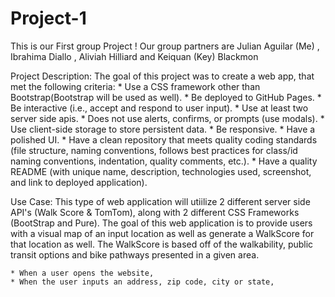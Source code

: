 # Project-1
This is our First group Project ! Our group partners are Julian Aguilar (Me) , Ibrahima Diallo , Aliviah Hilliard and Keiquan (Key) Blackmon

Project Description: The goal of this project was to create a web app, that met the following criteria:
    * Use a CSS framework other than Bootstrap(Bootstrap will be used as well).
    * Be deployed to GitHub Pages.
    * Be interactive (i.e., accept and respond to user input).
    * Use at least two server side apis.
    * Does not use alerts, confirms, or prompts (use modals).
    * Use client-side storage to store persistent data.
    * Be responsive.
    * Have a polished UI.
    * Have a clean repository that meets quality coding standards (file structure, naming conventions, follows best practices for class/id naming conventions, indentation, quality comments, etc.).
    * Have a quality README (with unique name, description, technologies used, screenshot, and link to deployed application).

Use Case: This type of web application will utiilize 2 different server side API's (Walk Score & TomTom), along with 2 different CSS Frameworks (BootStrap and Pure). The goal of this web application is to provide users with a visual map of an input location as well as generate a WalkScore for that location as well. The WalkScore is based off of the walkability, public transit options and bike pathways presented in a given area.

    * When a user opens the website, 
    * When the user inputs an address, zip code, city or state, 